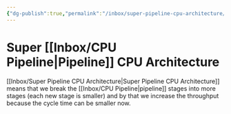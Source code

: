 ```yaml
---
{"dg-publish":true,"permalink":"/inbox/super-pipeline-cpu-architecture/"}
---
```




# Super [[Inbox/CPU Pipeline\|Pipeline]] CPU Architecture
[[Inbox/Super Pipeline CPU Architecture\|Super Pipeline CPU Architecture]] means that we break the [[Inbox/CPU Pipeline\|pipeline]] stages into more stages (each new stage is smaller) and by that we increase the throughput because the cycle time can be smaller now.
